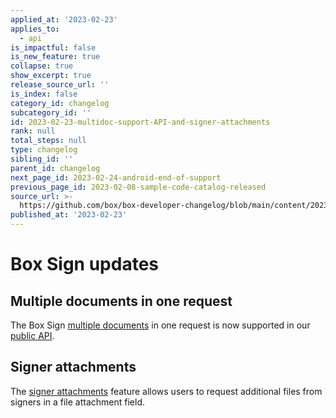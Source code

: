 ```yaml
---
applied_at: '2023-02-23'
applies_to:
  - api
is_impactful: false
is_new_feature: true
collapse: true
show_excerpt: true
release_source_url: ''
is_index: false
category_id: changelog
subcategory_id: ''
id: 2023-02-23-multidoc-support-API-and-signer-attachments
rank: null
total_steps: null
type: changelog
sibling_id: ''
parent_id: changelog
next_page_id: 2023-02-24-android-end-of-support
previous_page_id: 2023-02-08-sample-code-catalog-released
source_url: >-
  https://github.com/box/box-developer-changelog/blob/main/content/2023/02-23-multidoc-support-API-and-signer-attachments.md
published_at: '2023-02-23'
---
```

# Box Sign updates

## Multiple documents in one request

The Box Sign [multiple documents][1] in one request is now
supported in our [public API][2].

## Signer attachments

The [signer attachments][3] feature allows users to request
additional files from signers in a file attachment field.

[1]: https://support.box.com/hc/en-us/sections/10302887198227-Multiple-documents-in-a-signature-request
[2]: e://post-sign-requests
[3]: r://sign-request#param-signers-inputs-content_type